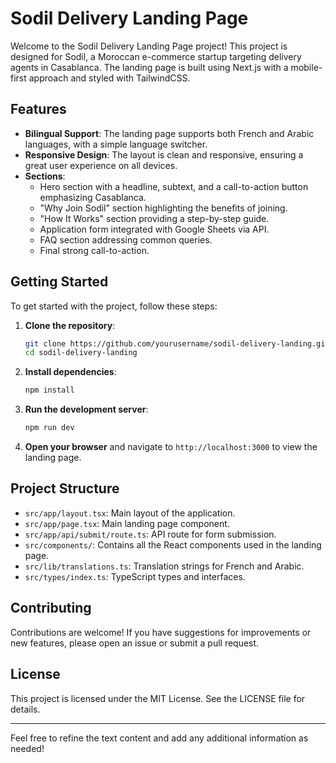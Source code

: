 # Sodil Delivery Landing Page

Welcome to the Sodil Delivery Landing Page project! This project is designed for Sodil, a Moroccan e-commerce startup targeting delivery agents in Casablanca. The landing page is built using Next.js with a mobile-first approach and styled with TailwindCSS.

## Features

- **Bilingual Support**: The landing page supports both French and Arabic languages, with a simple language switcher.
- **Responsive Design**: The layout is clean and responsive, ensuring a great user experience on all devices.
- **Sections**:
  - Hero section with a headline, subtext, and a call-to-action button emphasizing Casablanca.
  - "Why Join Sodil" section highlighting the benefits of joining.
  - "How It Works" section providing a step-by-step guide.
  - Application form integrated with Google Sheets via API.
  - FAQ section addressing common queries.
  - Final strong call-to-action.

## Getting Started

To get started with the project, follow these steps:

1. **Clone the repository**:
   ```bash
   git clone https://github.com/yourusername/sodil-delivery-landing.git
   cd sodil-delivery-landing
   ```

2. **Install dependencies**:
   ```bash
   npm install
   ```

3. **Run the development server**:
   ```bash
   npm run dev
   ```

4. **Open your browser** and navigate to `http://localhost:3000` to view the landing page.

## Project Structure

- `src/app/layout.tsx`: Main layout of the application.
- `src/app/page.tsx`: Main landing page component.
- `src/app/api/submit/route.ts`: API route for form submission.
- `src/components/`: Contains all the React components used in the landing page.
- `src/lib/translations.ts`: Translation strings for French and Arabic.
- `src/types/index.ts`: TypeScript types and interfaces.

## Contributing

Contributions are welcome! If you have suggestions for improvements or new features, please open an issue or submit a pull request.

## License

This project is licensed under the MIT License. See the LICENSE file for details.

---

Feel free to refine the text content and add any additional information as needed!